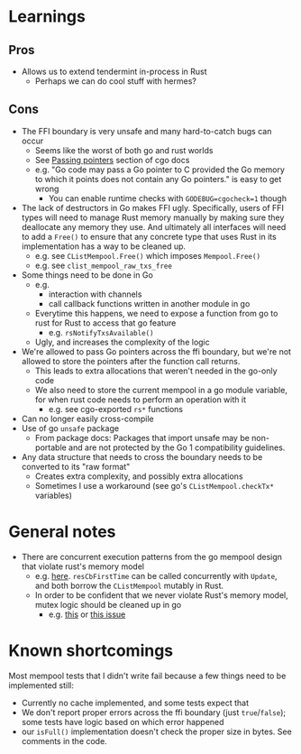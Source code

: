 # Learnings

## Pros
+ Allows us to extend tendermint in-process in Rust
    + Perhaps we can do cool stuff with hermes?

## Cons
+ The FFI boundary is very unsafe and many hard-to-catch bugs can occur
    + Seems like the worst of both go and rust worlds
    + See [Passing pointers](https://golang.google.cn/cmd/cgo/#hdr-Passing_pointers) section of cgo docs
    + e.g. "Go code may pass a Go pointer to C provided the Go memory to which it points does not contain any Go pointers." is easy to get wrong
        + You can enable runtime checks with `GODEBUG=cgocheck=1` though
+ The lack of destructors in Go makes FFI ugly. Specifically, users of FFI types
  will need to manage Rust memory manually by making sure they deallocate any
  memory they use. And ultimately all interfaces will need to add a `Free()` to
  ensure that any concrete type that uses Rust in its implementation has a way
  to be cleaned up.
  + e.g. see `CListMempool.Free()` which imposes `Mempool.Free()`
  + e.g. see `clist_mempool_raw_txs_free` 
+ Some things need to be done in Go
    + e.g.
        + interaction with channels
        + call callback functions written in another module in go
    + Everytime this happens, we need to expose a function from go to rust for Rust to access that go feature
        + e.g. `rsNotifyTxsAvailable()`
    + Ugly, and increases the complexity of the logic
+ We're allowed to pass Go pointers across the ffi boundary, but we're not
  allowed to store the pointers after the function call returns.
  + This leads to extra allocations that weren't needed in the go-only code
  + We also need to store the current mempool in a go module variable, for when rust code needs to perform an operation with it
    + e.g. see cgo-exported `rs*` functions
+ Can no longer easily cross-compile
+ Use of go `unsafe` package
    + From package docs: Packages that import unsafe may be non-portable and are
      not protected by the Go 1 compatibility guidelines. 
+ Any data structure that needs to cross the boundary needs to be converted to its "raw format"
    + Creates extra complexity, and possibly extra allocations
    + Sometimes I use a workaround (see go's `CListMempool.checkTx*` variables)

# General notes
+ There are concurrent execution patterns from the go mempool design that violate rust's memory model
    + e.g. [here](https://github.com/tendermint/tendermint/blob/99a7ac84dca30676fd544be18c6df2880a14429f/mempool/v0/clist_mempool.go#L650). `resCbFirstTime` can be called concurrently with `Update`, and both borrow the `CListMempool` mutably in Rust.
    + In order to be confident that we never violate Rust's memory model, mutex logic should be cleaned up in go
        + e.g. [this](https://github.com/tendermint/tendermint/blob/99a7ac84dca30676fd544be18c6df2880a14429f/mempool/v0/clist_mempool.go#L578) or [this issue](https://github.com/tendermint/tendermint/issues/9525)

# Known shortcomings
Most mempool tests that I didn't write fail because a few things need to be implemented still:
+ Currently no cache implemented, and some tests expect that
+ We don't report proper errors across the ffi boundary (just `true`/`false`); some tests have logic based on which error happened
+ our `isFull()` implementation doesn't check the proper size in bytes. See comments in the code.
